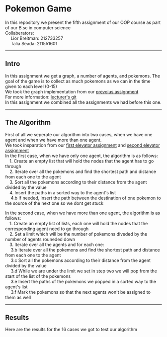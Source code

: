 # Pokemon Game
In this repository we present the fifth assignment of our OOP course as part of our B.sc in computer science </br>
Collaberators: </br>
&emsp;  Lior Breitman: 212733257 </br>
&emsp;  Talia Seada: 211551601 </br>

---------------------------------------------------
## Intro
In this assignment we get a graph, a number of agents, and pokemons. The goal of the game is to collect as much pokemons as we can in the time given to each level (0-15) </br>
We took the graph implementation from our [prevoius assignment](https://github.com/TaliaSeada/Ex3_OOP) </br>
For more information: [lecturer's git](https://github.com/benmoshe/OOP_2021/tree/main/Assignments/Ex4) </br>
In this assignment we combined all the assignments we had before this one.

----------------------------
## The Algorithm </br>
First of all we seperate our algorithm into two cases, when we have one agent and when we have more than one agent.  </br>
We took insparation from our [first elevator assignment](https://github.com/TaliaSeada/Ex0_OOP) and [second elevator assignment](https://github.com/TaliaSeada/Ex1_OOP) </br>
In the first case, when we have only one agent, the algorithm is as follows: </br>
&emsp;1. Create an empty list that will hold the nodes that the agent has to go through </br>
&emsp;2. Iterate over all the pokemons and find the shortest path and distance from each one to the agent </br>
&emsp;3. Sort all the pokemons according to their distance from the agent divided by the value </br>
&emsp;4. Insert the paths in a sorted way to the agent's list </br>
&emsp;  4.b If needed, insert the path between the destination of one pokemon to the source of the next one so we dont get stuck </br>


In the second case, when we have more than one agent, the algorithm is as follows: </br>
&emsp;1. Create an empty list of lists, each one will hold the nodes that the corresponding agent need to go through </br>
&emsp;2. Set a limit which will be the number of pokemons diveded by the number of agents rouneded down </br>
&emsp;3. Iterate over all the agents and for each one: </br>
&emsp;  3.b  Iterate over all the pokemons and find the shortest path and distance from each one to the agent </br>
&emsp;  3.c  Sort all the pokemons according to their distance from the agent divided by the value </br>
&emsp;  3.d  While we are under the limit we set in step two we will pop from the start of the list of the pokemons </br>
&emsp;  3.e  Insert the paths of the pokemons we popped in a sorted way to the agent's list </br>
&emsp;  3.f  Mark the pokemons so that the next agents won't be assigned to them as well </br>


--------------------------------------
## Results
Here are the results for the 16 cases we got to test our algorithm
